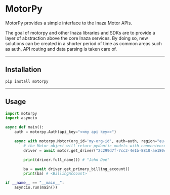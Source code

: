 # MotorPy

MotorPy provides a simple interface to the Inaza Motor APIs.

The goal of motorpy and other Inaza libraries and SDKs are to provide a layer of abstraction above the core Inaza services. By doing so, new solutions can be created in a shorter period of time as common areas such as auth, API routing and data parsing is taken care of.

---

## Installation

`pip install motorpy`

---

## Usage

```python
import motorpy
import asyncio

async def main():
    auth = motorpy.Auth(api_key="<<my api key>>")

    async with motorpy.Motor(org_id='my-org-id', auth=auth, region="eu-1") as motor:
        # the Motor object will return pydantic models with convenience methods
        driver = await motor.get_driver("2c299d7f-7cc3-4e1b-8810-ae180c971c75")

        print(driver.full_name()) # "John Doe"

        ba = await driver.get_primary_billing_account()
        print(ba) # <BillingAccount>

if __name__ == "__main__":
    asyncio.run(main())
```  
